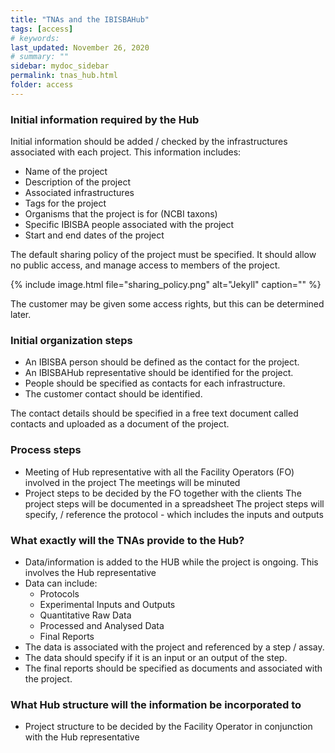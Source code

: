 ```yaml
---
title: "TNAs and the IBISBAHub"
tags: [access]
# keywords:
last_updated: November 26, 2020
# summary: ""
sidebar: mydoc_sidebar
permalink: tnas_hub.html
folder: access
---
```




### Initial information required by the Hub

Initial information should be added / checked by the infrastructures associated with each project. This information includes:

 * Name of the project 
 * Description of the project 
 * Associated infrastructures 
 * Tags for the project 
 * Organisms that the project is for (NCBI taxons) 
 * Specific IBISBA people associated with the project
 * Start and end dates of the project

The default sharing policy of the project must be specified. It should allow no public access, and manage access to members of the project.

 {% include image.html file="sharing_policy.png" alt="Jekyll" caption="" %}

The customer may be given some access rights, but this can be determined later.

### Initial organization steps

* An IBISBA person should be defined as the contact for the project.
* An IBISBAHub representative should be identified for the project.
* People should be specified as contacts for each infrastructure.
* The customer contact should be identified.

The contact details should be specified in a free text document called contacts and uploaded as a document of the project.

### Process steps

* Meeting of Hub representative with all the Facility Operators (FO) involved in the project
  The meetings will be minuted
* Project steps to be decided by the FO together with the clients
  The project steps will be documented in a spreadsheet
  The project steps will specify, / reference the protocol - which includes the inputs and outputs

### What exactly will the TNAs provide to the Hub? 
* Data/information is added to the HUB while the project is ongoing. This involves the Hub representative
* Data can include:
   * Protocols
   * Experimental Inputs and Outputs
   * Quantitative Raw Data
   * Processed and Analysed Data
   * Final Reports
* The data is associated with the project and referenced by a step / assay.
* The data should specify if it is an input or an output of the step.
* The final reports should be specified as documents and associated with the project.

### What Hub structure will the information be  incorporated to 
* Project structure to be decided by the Facility Operator in conjunction with the Hub representative
